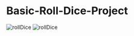 # Basic-Roll-Dice-Project
![rollDice](https://i.hizliresim.com/63im2ax.jpg)
![rollDice](https://i.hizliresim.com/4dcn820.jpg)
